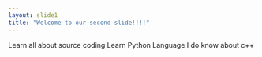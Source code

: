 ```yaml
---
layout: slide1
title: "Welcome to our second slide!!!!"
---
```

Learn all about source coding
Learn Python Language
I do know about c++

